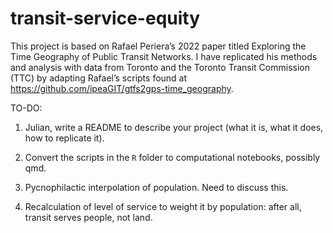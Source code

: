 
<!-- README.md is generated from README.Rmd. Please edit that file -->

# transit-service-equity

<!-- badges: start -->
<!-- badges: end -->

This project is based on Rafael Periera’s 2022 paper titled Exploring
the Time Geography of Public Transit Networks. I have replicated his
methods and analysis with data from Toronto and the Toronto Transit
Commission (TTC) by adapting Rafael’s scripts found at
<https://github.com/ipeaGIT/gtfs2gps-time_geography>.

TO-DO:

1.  Julian, write a README to describe your project (what it is, what it
    does, how to replicate it).

2.  Convert the scripts in the `R` folder to computational notebooks,
    possibly qmd.

3.  Pycnophilactic interpolation of population. Need to discuss this.

4.  Recalculation of level of service to weight it by population: after
    all, transit serves people, not land.
